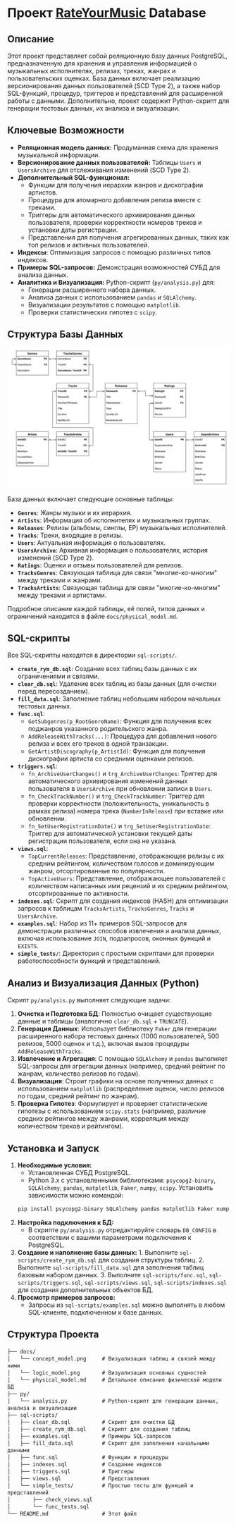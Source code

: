 # Проект [RateYourMusic](https://rateyourmusic.com/) Database

## Описание

Этот проект представляет собой реляционную базу данных PostgreSQL, предназначенную для хранения и управления информацией о музыкальных исполнителях, релизах, треках, жанрах и пользовательских оценках. База данных включает реализацию версионирования данных пользователей (SCD Type 2), а также набор SQL-функций, процедур, триггеров и представлений для расширенной работы с данными. Дополнительно, проект содержит Python-скрипт для генерации тестовых данных, их анализа и визуализации.

## Ключевые Возможности

*   **Реляционная модель данных:** Продуманная схема для хранения музыкальной информации.
*   **Версионирование данных пользователей:** Таблицы `Users` и `UsersArchive` для отслеживания изменений (SCD Type 2).
*   **Дополнительный SQL-функционал:**
    *   Функции для получения иерархии жанров и дискографии артистов.
    *   Процедура для атомарного добавления релиза вместе с треками.
    *   Триггеры для автоматического архивирования данных пользователя, проверки корректности номеров треков и установки даты регистрации.
    *   Представления для получения агрегированных данных, таких как топ релизов и активных пользователей.
*   **Индексы:** Оптимизация запросов с помощью различных типов индексов.
*   **Примеры SQL-запросов:** Демонстрация возможностей СУБД для анализа данных.
*   **Аналитика и Визуализация:** Python-скрипт (`py/analysis.py`) для:
    *   Генерации расширенного набора данных.
    *   Анализа данных с использованием `pandas` и `SQLAlchemy`.
    *   Визуализации результатов с помощью `matplotlib`.
    *   Проверки статистических гипотез с `scipy`.

## Структура Базы Данных

![Логическая модель БД](https://raw.githubusercontent.com/KotovBoris/rym-db/main/dosc/logic_model.png)

База данных включает следующие основные таблицы:

*   **`Genres`**: Жанры музыки и их иерархия.
*   **`Artists`**: Информация об исполнителях и музыкальных группах.
*   **`Releases`**: Релизы (альбомы, синглы, EP) музыкальных исполнителей.
*   **`Tracks`**: Треки, входящие в релизы.
*   **`Users`**: Актуальная информация о пользователях.
*   **`UsersArchive`**: Архивная информация о пользователях, история изменений (SCD Type 2).
*   **`Ratings`**: Оценки и отзывы пользователей для релизов.
*   **`TracksGenres`**: Связующая таблица для связи "многие-ко-многим" между треками и жанрами.
*   **`TracksArtists`**: Связующая таблица для связи "многие-ко-многим" между треками и артистами.

Подробное описание каждой таблицы, её полей, типов данных и ограничений находится в файле `docs/physical_model.md`.

## SQL-скрипты

Все SQL-скрипты находятся в директории `sql-scripts/`.

*   **`create_rym_db.sql`**: Создание всех таблиц базы данных с их ограничениями и связями.
*   **`clear_db.sql`**: Удаление всех таблиц из базы данных (для очистки перед пересозданием).
*   **`fill_data.sql`**: Заполнение таблиц небольшим набором начальных тестовых данных.
*   **`func.sql`**:
    *   `GetSubgenres(p_RootGenreName)`: Функция для получения всех поджанров указанного родительского жанра.
    *   `AddReleaseWithTracks(...)`: Процедура для добавления нового релиза и всех его треков в одной транзакции.
    *   `GetArtistDiscography(p_ArtistId)`: Функция для получения дискографии артиста со средними оценками релизов.
*   **`triggers.sql`**:
    *   `fn_ArchiveUserChanges()` и `trg_ArchiveUserChanges`: Триггер для автоматического архивирования изменений данных пользователя в `UsersArchive` при обновлении записи в `Users`.
    *   `fn_CheckTrackNumber()` и `trg_CheckTrackNumber`: Триггер для проверки корректности (положительность, уникальность в рамках релиза) номера трека (`NumberInRelease`) при вставке или обновлении.
    *   `fn_SetUserRegistrationDate()` и `trg_SetUserRegistrationDate`: Триггер для автоматической установки текущей даты регистрации пользователя, если она не указана.
*   **`views.sql`**:
    *   `TopCurrentReleases`: Представление, отображающее релизы с их средним рейтингом, количеством голосов и доминирующим жанром, отсортированные по популярности.
    *   `TopActiveUsers`: Представление, отображающее пользователей с количеством написанных ими рецензий и их средним рейтингом, отсортированные по активности.
*   **`indexes.sql`**: Скрипт для создания индексов (HASH) для оптимизации запросов к таблицам `TracksArtists`, `TracksGenres`, `Tracks` и `UsersArchive`.
*   **`examples.sql`**: Набор из 11+ примеров SQL-запросов для демонстрации различных способов извлечения и анализа данных, включая использование `JOIN`, подзапросов, оконных функций и `EXISTS`.
*   **`simple_tests/`**: Директория с простыми скриптами для проверки работоспособности функций и представлений.

## Анализ и Визуализация Данных (Python)

Скрипт `py/analysis.py` выполняет следующие задачи:

1.  **Очистка и Подготовка БД**: Полностью очищает существующие данные и таблицы (аналогично `clear_db.sql` + `TRUNCATE`).
2.  **Генерация Данных**: Использует библиотеку `Faker` для генерации расширенного набора тестовых данных (1000 пользователей, 500 релизов, 5000 оценок и т.д.), включая вызов процедуры `AddReleaseWithTracks`.
3.  **Извлечение и Агрегация**: С помощью `SQLAlchemy` и `pandas` выполняет SQL-запросы для агрегации данных (например, средний рейтинг по жанрам, количество релизов по годам).
4.  **Визуализация**: Строит графики на основе полученных данных с использованием `matplotlib` (распределение оценок, число релизов по годам, средний рейтинг по жанрам).
5.  **Проверка Гипотез**: Формулирует и проверяет статистические гипотезы с использованием `scipy.stats` (например, различие средних рейтингов между жанрами, корреляция между количеством треков и рейтингом).

## Установка и Запуск

1.  **Необходимые условия:**
    *   Установленная СУБД PostgreSQL.
    *   Python 3.x с установленными библиотеками: `psycopg2-binary`, `SQLAlchemy`, `pandas`, `matplotlib`, `Faker`, `numpy`, `scipy`.
    Установить зависимости можно командой:
    ```bash
    pip install psycopg2-binary SQLAlchemy pandas matplotlib Faker numpy scipy
    ```
2.  **Настройка подключения к БД:**
    *   В скрипте `py/analysis.py` отредактируйте словарь `DB_CONFIG` в соответствии с вашими параметрами подключения к PostgreSQL.
3.  **Создание и наполнение базы данных:**
        1.  Выполните `sql-scripts/create_rym_db.sql` для создания структуры таблиц.
        2.  Выполните `sql-scripts/fill_data.sql` для заполнения таблиц базовым набором данных.
        3.  Выполните `sql-scripts/func.sql`, `sql-scripts/triggers.sql`, `sql-scripts/views.sql`, `sql-scripts/indexes.sql` для создания дополнительных объектов БД.
4.  **Просмотр примеров запросов:**
    *   Запросы из `sql-scripts/examples.sql` можно выполнять в любом SQL-клиенте, подключенном к базе данных.

## Структура Проекта

```
├── docs/
│   └── concept_model.png     # Визуализация таблиц и связей между ними
│   └── logic_model.png       # Визуализация основных сущностей
│   └── physical_model.md     # Детальное описание физической модели БД
├── py/
│   └── analysis.py           # Python-скрипт для генерации данных, анализа и визуализации
├── sql-scripts/
│   ├── clear_db.sql          # Скрипт для очистки БД
│   ├── create_rym_db.sql     # Скрипт для создания таблиц
│   ├── examples.sql          # Примеры SQL-запросов
│   ├── fill_data.sql         # Скрипт для заполнения начальными данными
│   ├── func.sql              # Функции и процедуры
│   ├── indexes.sql           # Создание индексов
│   ├── triggers.sql          # Триггеры
│   ├── views.sql             # Представления
│   └── simple_tests/         # Простые тесты для функций и представлений
│       ├── check_views.sql
│       └── func_tests.sql
└── README.md                 # Этот файл
```
